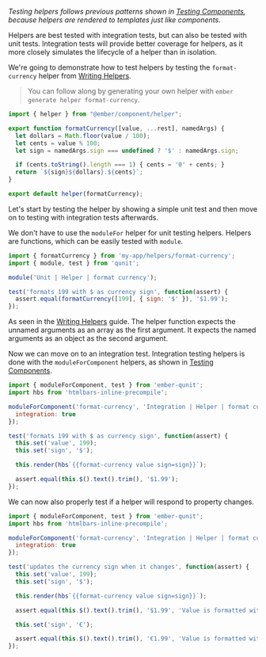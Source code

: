 _Testing helpers follows previous patterns shown in [Testing Components],
because helpers are rendered to templates just like components._

Helpers are best tested with integration tests, but can also be tested with unit
tests. Integration tests will provide better coverage for helpers, as it more
closely simulates the lifecycle of a helper than in isolation.

We're going to demonstrate how to test helpers by testing the `format-currency`
helper from [Writing Helpers].

> You can follow along by generating your own helper with `ember generate helper
> format-currency`.

```javascript {data-filename=app/helpers/format-currency.js}
import { helper } from "@ember/component/helper";

export function formatCurrency([value, ...rest], namedArgs) {
  let dollars = Math.floor(value / 100);
  let cents = value % 100;
  let sign = namedArgs.sign === undefined ? '$' : namedArgs.sign;

  if (cents.toString().length === 1) { cents = '0' + cents; }
  return `${sign}${dollars}.${cents}`;
}

export default helper(formatCurrency);
```

Let's start by testing the helper by showing a simple unit test and then move on
to testing with integration tests afterwards.

We don't have to use the `moduleFor` helper for unit testing helpers. Helpers
are functions, which can be easily tested with `module`.

```javascript {data-filename=tests/unit/helpers/format-currency-test.js}
import { formatCurrency } from 'my-app/helpers/format-currency';
import { module, test } from 'qunit';

module('Unit | Helper | format currency');

test('formats 199 with $ as currency sign', function(assert) {
  assert.equal(formatCurrency([199], { sign: '$' }), '$1.99');
});
```

As seen in the [Writing Helpers] guide. The helper function expects the unnamed
arguments as an array as the first argument. It expects the named arguments as
an object as the second argument.

Now we can move on to an integration test. Integration testing helpers is done
with the `moduleForComponent` helpers, as shown in [Testing Components].

```javascript {data-filename=tests/integration/helpers/format-currency-test.js}
import { moduleForComponent, test } from 'ember-qunit';
import hbs from 'htmlbars-inline-precompile';

moduleForComponent('format-currency', 'Integration | Helper | format currency', {
  integration: true
});

test('formats 199 with $ as currency sign', function(assert) {
  this.set('value', 199);
  this.set('sign', '$');

  this.render(hbs`{{format-currency value sign=sign}}`);

  assert.equal(this.$().text().trim(), '$1.99');
});
```

We can now also properly test if a helper will respond to property changes.

```javascript {data-filename=tests/integration/helpers/format-currency-test.js}
import { moduleForComponent, test } from 'ember-qunit';
import hbs from 'htmlbars-inline-precompile';

moduleForComponent('format-currency', 'Integration | Helper | format currency', {
  integration: true
});

test('updates the currency sign when it changes', function(assert) {
  this.set('value', 199);
  this.set('sign', '$');

  this.render(hbs`{{format-currency value sign=sign}}`);

  assert.equal(this.$().text().trim(), '$1.99', 'Value is formatted with $');

  this.set('sign', '€');

  assert.equal(this.$().text().trim(), '€1.99', 'Value is formatted with €');
});
```

[Testing Components]: ../unit-testing-basics
[Writing Helpers]: ../../templates/writing-helpers
